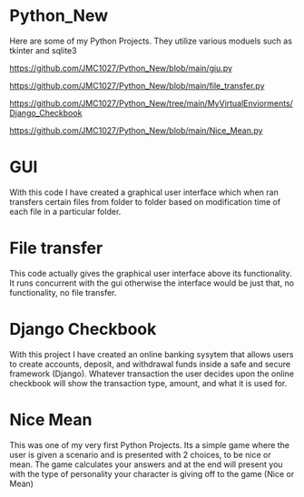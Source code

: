 # Python_New
 
 Here are some of my Python Projects. They utilize various moduels such as tkinter and sqlite3
 
 https://github.com/JMC1027/Python_New/blob/main/giu.py
 
 https://github.com/JMC1027/Python_New/blob/main/file_transfer.py
 
 https://github.com/JMC1027/Python_New/tree/main/MyVirtualEnviorments/Django_Checkbook
 
 https://github.com/JMC1027/Python_New/blob/main/Nice_Mean.py
 
# GUI
With this code I have created a graphical user interface which when ran transfers certain files from folder to folder based on modification time of each file in a particular folder. 

# File transfer
This code actually gives the graphical user interface above its functionality. It runs concurrent with the gui otherwise the interface would be just that, no functionality, no file transfer.

# Django Checkbook
With this project I have created an online banking sysytem that allows users to create accounts, deposit, and withdrawal funds inside a safe and secure framework (Django). Whatever transaction the user decides upon the online checkbook will show the transaction type, amount, and what it is used for.  

# Nice Mean 
This was one of my very first Python Projects. Its a simple game where the user is given a scenario and is presented with 2 choices, to be nice or mean. The game calculates your answers and at the end will present you with the type of personality your character is giving off to the game (Nice or Mean)
